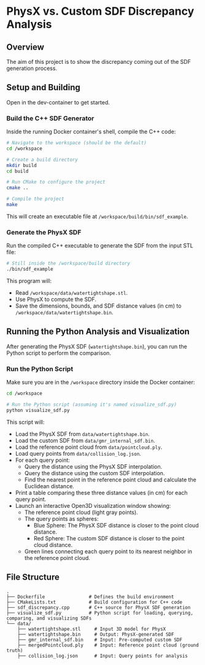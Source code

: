 # PhysX vs. Custom SDF Discrepancy Analysis

## Overview

The aim of this project is to show the discrepancy coming out of the SDF generation process.

## Setup and Building

Open in the dev-container to get started.

### Build the C++ SDF Generator

Inside the running Docker container's shell, compile the C++ code:

```bash
# Navigate to the workspace (should be the default)
cd /workspace

# Create a build directory
mkdir build
cd build

# Run CMake to configure the project
cmake ..

# Compile the project
make
```

This will create an executable file at `/workspace/build/bin/sdf_example`.

### Generate the PhysX SDF

Run the compiled C++ executable to generate the SDF from the input STL file:

```bash
# Still inside the /workspace/build directory
./bin/sdf_example
```

This program will:
- Read `/workspace/data/watertightshape.stl`.
- Use PhysX to compute the SDF.
- Save the dimensions, bounds, and SDF distance values (in cm) to `/workspace/data/watertightshape.bin`.

## Running the Python Analysis and Visualization

After generating the PhysX SDF (`watertightshape.bin`), you can run the Python script to perform the comparison.

### Run the Python Script

Make sure you are in the `/workspace` directory inside the Docker container:

```bash
cd /workspace

# Run the Python script (assuming it's named visualize_sdf.py)
python visualize_sdf.py
```

This script will:
- Load the PhysX SDF from `data/watertightshape.bin`.
- Load the custom SDF from `data/gmr_internal_sdf.bin`.
- Load the reference point cloud from `data/pointcloud.ply`.
- Load query points from `data/collision_log.json`.
- For each query point:
  - Query the distance using the PhysX SDF interpolation.
  - Query the distance using the custom SDF interpolation.
  - Find the nearest point in the reference point cloud and calculate the Euclidean distance.
- Print a table comparing these three distance values (in cm) for each query point.
- Launch an interactive Open3D visualization window showing:
  - The reference point cloud (light gray points).
  - The query points as spheres:
    - Blue Sphere: The PhysX SDF distance is closer to the point cloud distance.
    - Red Sphere: The custom SDF distance is closer to the point cloud distance.
  - Green lines connecting each query point to its nearest neighbor in the reference point cloud.

## File Structure

```
.
├── Dockerfile                # Defines the build environment
├── CMakeLists.txt            # Build configuration for C++ code
├── sdf_discrepancy.cpp       # C++ source for PhysX SDF generation
├── visualize_sdf.py          # Python script for loading, querying, comparing, and visualizing SDFs
└── data/
    ├── watertightshape.stl     # Input 3D model for PhysX
    ├── watertightshape.bin     # Output: PhysX-generated SDF
    ├── gmr_internal_sdf.bin    # Input: Pre-computed custom SDF
    ├── mergedPointcloud.ply    # Input: Reference point cloud (ground truth)
    ├── collision_log.json      # Input: Query points for analysis
```